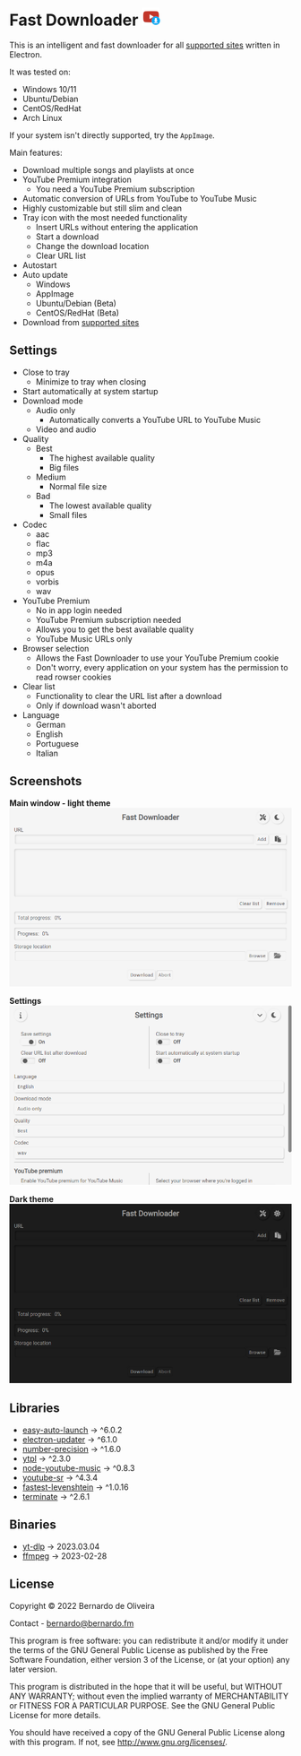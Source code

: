 # Fast Downloader ![Icon](https://raw.githubusercontent.com/BERNARDO31P/FastDownloader/master/resources/icons/32x32.png)

This is an intelligent and fast downloader for all [supported sites](https://github.com/yt-dlp/yt-dlp/blob/master/supportedsites.md) written in Electron. 

It was tested on:
- Windows 10/11
- Ubuntu/Debian
- CentOS/RedHat
- Arch Linux

If your system isn't directly supported, try the `AppImage`.

Main features:
- Download multiple songs and playlists at once
- YouTube Premium integration
  - You need a YouTube Premium subscription
- Automatic conversion of URLs from YouTube to YouTube Music
- Highly customizable but still slim and clean
- Tray icon with the most needed functionality
  - Insert URLs without entering the application
  - Start a download
  - Change the download location
  - Clear URL list
- Autostart
- Auto update
  - Windows
  - AppImage
  - Ubuntu/Debian (Beta)
  - CentOS/RedHat (Beta)
- Download from [supported sites](https://github.com/yt-dlp/yt-dlp/blob/master/supportedsites.md)

## Settings
- Close to tray
  - Minimize to tray when closing
- Start automatically at system startup
- Download mode
  - Audio only
    - Automatically converts a YouTube URL to YouTube Music
  - Video and audio
- Quality
  - Best 
    - The highest available quality
    - Big files
  - Medium 
    - Normal file size
  - Bad
    - The lowest available quality
    - Small files
- Codec
  - aac
  - flac
  - mp3
  - m4a
  - opus
  - vorbis
  - wav
- YouTube Premium
  - No in app login needed
  - YouTube Premium subscription needed
  - Allows you to get the best available quality
  - YouTube Music URLs only
- Browser selection
  - Allows the Fast Downloader to use your YouTube Premium cookie
  - Don't worry, every application on your system has the permission to read rowser cookies
- Clear list
  - Functionality to clear the URL list after a download
  - Only if download wasn't aborted
- Language
  - German
  - English
  - Portuguese
  - Italian

## Screenshots
**Main window - light theme**
![Main window - light theme](https://raw.githubusercontent.com/BERNARDO31P/FastDownloader/master/resources/screenshot/main_light.png)

**Settings**
![Settings window - light theme](https://raw.githubusercontent.com/BERNARDO31P/FastDownloader/master/resources/screenshot/settings_light.png)

**Dark theme**
![Main window - dark theme](https://raw.githubusercontent.com/BERNARDO31P/FastDownloader/master/resources/screenshot/main_dark.png)

## Libraries
- [easy-auto-launch](https://www.npmjs.com/package/easy-auto-launch) -> ^6.0.2
- [electron-updater](https://www.npmjs.com/package/electron-updater) -> ^6.1.0
- [number-precision](https://www.npmjs.com/package/number-precision) -> ^1.6.0
- [ytpl](https://www.npmjs.com/package/ytpl) -> ^2.3.0
- [node-youtube-music](https://www.npmjs.com/package/node-youtube-music) -> ^0.8.3
- [youtube-sr](https://www.npmjs.com/package/youtube-sr) -> ^4.3.4
- [fastest-levenshtein](https://www.npmjs.com/package/fastest-levenshtein) -> ^1.0.16
- [terminate](https://www.npmjs.com/package/terminate) -> ^2.6.1

## Binaries
- [yt-dlp](https://github.com/yt-dlp/yt-dlp) -> 2023.03.04
- [ffmpeg](https://ffmpeg.org) -> 2023-02-28

## License
Copyright © 2022 Bernardo de Oliveira

Contact - bernardo@bernardo.fm

This program is free software: you can redistribute it and/or modify
it under the terms of the GNU General Public License as published by
the Free Software Foundation, either version 3 of the License, or
(at your option) any later version.

This program is distributed in the hope that it will be useful,
but WITHOUT ANY WARRANTY; without even the implied warranty of
MERCHANTABILITY or FITNESS FOR A PARTICULAR PURPOSE.  See the
GNU General Public License for more details.

You should have received a copy of the GNU General Public License 
along with this program.  If not, see <http://www.gnu.org/licenses/>.
